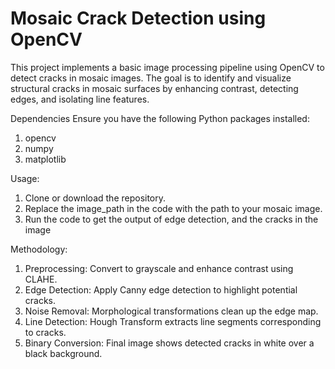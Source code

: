 # Mosaic Crack Detection using OpenCV

This project implements a basic image processing pipeline using OpenCV to detect cracks in mosaic images. The goal is to identify and visualize structural cracks in mosaic surfaces by enhancing contrast, detecting edges, and isolating line features.

Dependencies
Ensure you have the following Python packages installed:
1) opencv
2) numpy
3) matplotlib

Usage:
1) Clone or download the repository.
2) Replace the image_path in the code with the path to your mosaic image.
3) Run the code to get the output of edge detection, and the cracks in the image


Methodology:
1) Preprocessing: Convert to grayscale and enhance contrast using CLAHE.
2) Edge Detection: Apply Canny edge detection to highlight potential cracks.
3) Noise Removal: Morphological transformations clean up the edge map.
4) Line Detection: Hough Transform extracts line segments corresponding to cracks.
5) Binary Conversion: Final image shows detected cracks in white over a black background.
